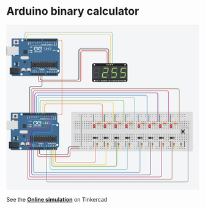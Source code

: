 # Arduino binary calculator

![Arduino schema](/doc/arduino-binary-calculator-featured.png)

See the [**Online simulation**](https://www.tinkercad.com/things/9uvCxPcXsQm-binary-digital-calculator?sharecode=IfuyTUP8s-cm-Dwd7OBbYEhUrjI_3NDLFUsgPBXSlCc) on Tinkercad
